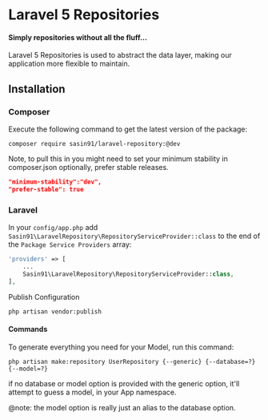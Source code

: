 # Laravel 5 Repositories
#### Simply repositories without all the fluff...

Laravel 5 Repositories is used to abstract the data layer, making our application more flexible to maintain.

## Installation

### Composer

Execute the following command to get the latest version of the package:

```terminal
composer require sasin91/laravel-repository:@dev
```

Note, to pull this in you might need to set your minimum stability in composer.json
optionally, prefer stable releases.
```composer.json
"minimum-stability":"dev",
"prefer-stable": true
```

### Laravel

In your `config/app.php` add `Sasin91\LaravelRepository\RepositoryServiceProvider::class` to the end of the `Package Service Providers` array:

```php
'providers' => [
    ...
    Sasin91\LaravelRepository\RepositoryServiceProvider::class,
],
```

Publish Configuration

```shell
php artisan vendor:publish
```

#### Commands

To generate everything you need for your Model, run this command:

```terminal
php artisan make:repository UserRepository {--generic} {--database=?} {--model=?}
```
if no database or model option is provided with the generic option,
it'll attempt to guess a model, in your App namespace.

@note: the model option is really just an alias to the database option.